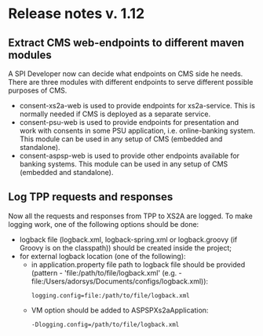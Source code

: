 # Release notes v. 1.12

## Extract CMS web-endpoints to different maven modules
A SPI Developer now can decide what endpoints on CMS side he needs.
There are three modules with different endpoints to serve different possible purposes of CMS.
* consent-xs2a-web is used to provide endpoints for xs2a-service. 
This is normally needed if CMS is deployed as a separate service.
* consent-psu-web is used to provide endpoints for presentation and work with consents in some PSU application, 
i.e. online-banking system. This module can be used in any setup of CMS (embedded and standalone).
* consent-aspsp-web is used to provide other endpoints available for banking systems.
This module can be used in any setup of CMS (embedded and standalone).

## Log TPP requests and responses
Now all the requests and responses from TPP to XS2A are logged.
To make logging work, one of the following options should be done:
* logback file (logback.xml, logback-spring.xml or logback.groovy (if Groovy is on the classpath)) should be created inside the project;
* for external logback location (one of the following): 
    * in application.property file path to logback file should be provided (pattern - 'file:/path/to/file/logback.xml' (e.g. - file:/Users/adorsys/Documents/configs/logback.xml)):
        ```text
        logging.config=file:/path/to/file/logback.xml
        ```
    * VM option should be added to ASPSPXs2aApplication:
        ```text
        -Dlogging.config=/path/to/file/logback.xml
        ```
